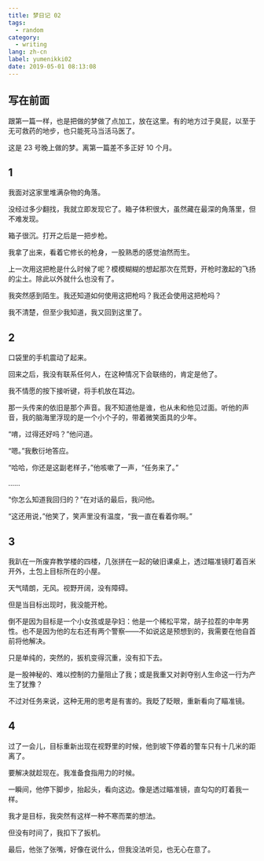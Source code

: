 ```yaml
---
title: 梦日记 02
tags:
  - random
category:
  - writing
lang: zh-cn
label: yumenikki02
date: 2019-05-01 08:13:08
---
```


## 写在前面

跟第一篇一样，也是把做的梦做了点加工，放在这里。有的地方过于臭屁，以至于无可救药的地步，也只能死马当活马医了。

这是 23 号晚上做的梦。离第一篇差不多正好 10 个月。

<!-- more -->

## 1

我面对这家里堆满杂物的角落。

没经过多少翻找，我就立即发现它了。箱子体积很大，虽然藏在最深的角落里，但不难发现。

箱子很沉。打开之后是一把步枪。

我拿了出来，看着它修长的枪身，一股熟悉的感觉油然而生。

上一次用这把枪是什么时候了呢？模模糊糊的想起那次在荒野，开枪时激起的飞扬的尘土。除此以外就什么也没有了。

我突然感到陌生。我还知道如何使用这把枪吗？我还会使用这把枪吗？

我不清楚，但至少我知道，我又回到这里了。

## 2

口袋里的手机震动了起来。

回来之后，我没有联系任何人，在这种情况下会联络的，肯定是他了。

我不情愿的按下接听键，将手机放在耳边。

那一头传来的依旧是那个声音。我不知道他是谁，也从未和他见过面。听他的声音，我的脑海里浮现的是一个小个子的，带着微笑面具的少年。

“唷，过得还好吗？”他问道。

“嗯。”我敷衍地答应。

“哈哈，你还是这副老样子，”他咳嗽了一声，“任务来了。”

……

“你怎么知道我回归的？”在对话的最后，我问他。

“这还用说，”他笑了，笑声里没有温度，“我一直在看着你啊。”

## 3

我趴在一所废弃教学楼的四楼，几张拼在一起的破旧课桌上，透过瞄准镜盯着百米开外，土包上目标所在的小屋。

天气晴朗，无风。视野开阔，没有障碍。

但是当目标出现时，我没能开枪。

倒不是因为目标是一个小女孩或是孕妇：他是一个稀松平常，胡子拉茬的中年男性。也不是因为他的左右还有两个警察——不如说这是预想到的，我需要在他自首前将他解决。

只是单纯的，突然的，扳机变得沉重，没有扣下去。

是一股神秘的、难以控制的力量阻止了我；或是我重又对剥夺别人生命这一行为产生了犹豫？

不过对任务来说，这种无用的思考是有害的。我眨了眨眼，重新看向了瞄准镜。

## 4

过了一会儿，目标重新出现在视野里的时候，他到坡下停着的警车只有十几米的距离了。

要解决就趁现在。我准备食指用力的时候。

一瞬间，他停下脚步，抬起头，看向这边。像是透过瞄准镜，直勾勾的盯着我一样。

我才是目标，我突然有这样一种不寒而栗的想法。

但没有时间了，我扣下了扳机。

最后，他张了张嘴，好像在说什么，但我没法听见，也无心在意了。